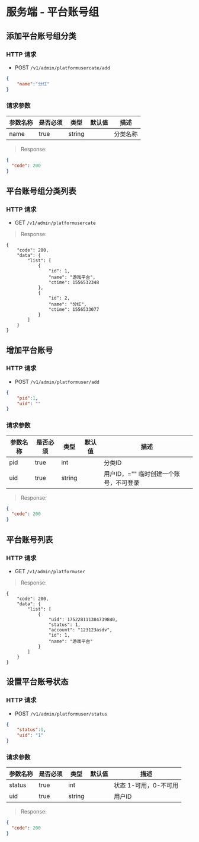 # 服务端 - 平台账号组

## 添加平台账号组分类

### HTTP 请求

- POST `/v1/admin/platformusercate/add`

```json
{
	"name":"分红"
}
```

### 请求参数

| 参数名称     | 是否必须 | 类型   | 默认值 | 描述 
| ----------- | ------- | ------ | ------ | -----------
| name         | true    | string |        | 分类名称

> Response:

```json
{
  "code": 200
}
```



## 平台账号组分类列表

### HTTP 请求

- GET `/v1/admin/platformusercate`

> Response:

```
{
    "code": 200,
    "data": {
        "list": [
            {
                "id": 1,
                "name": "游戏平台",
                "ctime": 1556532348
            },
            {
                "id": 2,
                "name": "分红",
                "ctime": 1556533077
            }
        ]
    }
}

```


## 增加平台账号

### HTTP 请求

- POST `/v1/admin/platformuser/add`

```json
{
	"pid":1,
	"uid": ""
}
```

### 请求参数

| 参数名称     | 是否必须 | 类型   | 默认值 | 描述 
| ----------- | ------- | ------ | ------ | -----------
| pid         | true    | int |        | 分类ID
| uid         | true    | string |     | 用户ID，="" 临时创建一个账号，不可登录

> Response:

```json
{
  "code": 200
}
```



## 平台账号列表

### HTTP 请求

- GET `/v1/admin/platformuser`

> Response:

```
{
    "code": 200,
    "data": {
        "list": [
            {
                "uid": 175228111384739840,
                "status": 1,
                "account": "123123asdv",
                "id": 1,
                "name": "游戏平台"
            }
        ]
    }
}

```

## 设置平台账号状态

### HTTP 请求

- POST `/v1/admin/platformuser/status`

```json
{
	"status":1,
	"uid": "1"
}
```

### 请求参数

| 参数名称     | 是否必须 | 类型   | 默认值 | 描述 
| ----------- | ------- | ------ | ------ | -----------
| status         | true    | int |        | 状态 1-可用，0-不可用
| uid         | true    | string |     | 用户ID

> Response:

```json
{
  "code": 200
}
```
